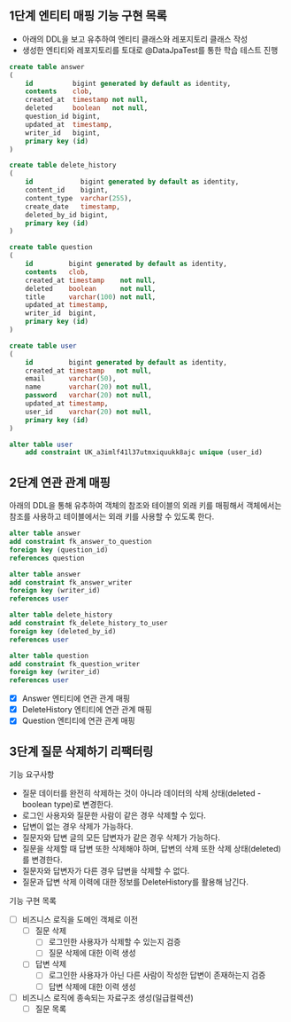 ## 1단계 엔티티 매핑 기능 구현 목록
- 아래의 DDL을 보고 유추하여 엔티티 클래스와 레포지토리 클래스 작성
- 생성한 엔티티와 레포지토리를 토대로 @DataJpaTest를 통한 학습 테스트 진행

```sql
create table answer
(
    id          bigint generated by default as identity,
    contents    clob,
    created_at  timestamp not null,
    deleted     boolean   not null,
    question_id bigint,
    updated_at  timestamp,
    writer_id   bigint,
    primary key (id)
)
```
```sql
create table delete_history
(
    id            bigint generated by default as identity,
    content_id    bigint,
    content_type  varchar(255),
    create_date   timestamp,
    deleted_by_id bigint,
    primary key (id)
)

```
```sql
create table question
(
    id         bigint generated by default as identity,
    contents   clob,
    created_at timestamp    not null,
    deleted    boolean      not null,
    title      varchar(100) not null,
    updated_at timestamp,
    writer_id  bigint,
    primary key (id)
)
```
```sql
create table user
(
    id         bigint generated by default as identity,
    created_at timestamp   not null,
    email      varchar(50),
    name       varchar(20) not null,
    password   varchar(20) not null,
    updated_at timestamp,
    user_id    varchar(20) not null,
    primary key (id)
)

alter table user
    add constraint UK_a3imlf41l37utmxiquukk8ajc unique (user_id)
```

## 2단계 연관 관계 매핑
아래의 DDL을 통해 유추하여 객체의 참조와 테이블의 외래 키를 매핑해서 객체에서는 참조를 사용하고 테이블에서는 외래 키를 사용할 수 있도록 한다.
```sql
alter table answer
add constraint fk_answer_to_question
foreign key (question_id)
references question

alter table answer
add constraint fk_answer_writer
foreign key (writer_id)
references user

alter table delete_history
add constraint fk_delete_history_to_user
foreign key (deleted_by_id)
references user

alter table question
add constraint fk_question_writer
foreign key (writer_id)
references user
```
- [x]  Answer 엔티티에 연관 관계 매핑
- [x]  DeleteHistory 엔티티에 연관 관계 매핑
- [x]  Question 엔티티에 연관 관계 매핑

## 3단계 질문 삭제하기 리팩터링
기능 요구사항
- 질문 데이터를 완전히 삭제하는 것이 아니라 데이터의 삭제 상태(deleted - boolean type)로 변경한다.
- 로그인 사용자와 질문한 사람이 같은 경우 삭제할 수 있다.
- 답변이 없는 경우 삭제가 가능하다.
- 질문자와 답변 글의 모든 답변자가 같은 경우 삭제가 가능하다.
- 질문을 삭제할 때 답변 또한 삭제해야 하며, 답변의 삭제 또한 삭제 상태(deleted)를 변경한다.
- 질문자와 답변자가 다른 경우 답변을 삭제할 수 없다.
- 질문과 답변 삭제 이력에 대한 정보를 DeleteHistory를 활용해 남긴다.

기능 구현 목록
- [ ] 비즈니스 로직을 도메인 객체로 이전
  - [ ] 질문 삭제
    - [ ] 로그인한 사용자가 삭제할 수 있는지 검증
    - [ ] 질문 삭제에 대한 이력 생성
  - [ ] 답변 삭제
    - [ ] 로그인한 사용자가 아닌 다른 사람이 작성한 답변이 존재하는지 검증
    - [ ] 답변 삭제에 대한 이력 생성
- [ ] 비즈니스 로직에 종속되는 자료구조 생성(일급컬렉션)
  - [ ] 질문 목록

